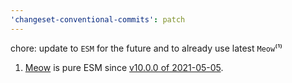 ```yaml
---
'changeset-conventional-commits': patch
---
```


chore: update to `ESM` for the future and to already use latest `Meow`⁽¹⁾

1. [Meow](https://github.com/sindresorhus/meow) is pure ESM since [v10.0.0 of 2021-05-05](https://github.com/sindresorhus/meow/releases/tag/v10.0.0).
